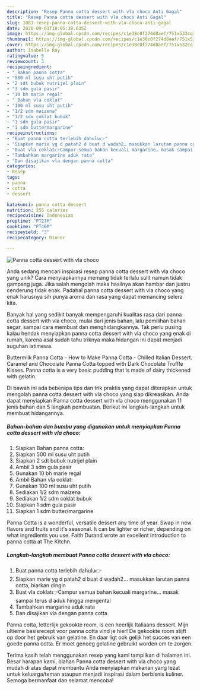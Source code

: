 ```yaml
---
description: "Resep Panna cotta dessert with vla choco Anti Gagal"
title: "Resep Panna cotta dessert with vla choco Anti Gagal"
slug: 1081-resep-panna-cotta-dessert-with-vla-choco-anti-gagal
date: 2020-09-01T18:05:38.635Z
image: https://img-global.cpcdn.com/recipes/c1e38c0f274d8aef/751x532cq70/panna-cotta-dessert-with-vla-choco-foto-resep-utama.jpg
thumbnail: https://img-global.cpcdn.com/recipes/c1e38c0f274d8aef/751x532cq70/panna-cotta-dessert-with-vla-choco-foto-resep-utama.jpg
cover: https://img-global.cpcdn.com/recipes/c1e38c0f274d8aef/751x532cq70/panna-cotta-dessert-with-vla-choco-foto-resep-utama.jpg
author: Isabelle Ray
ratingvalue: 5
reviewcount: 3
recipeingredient:
- " Bahan panna cotta"
- "500 ml susu uht putih"
- "2 sdt bubuk nutrijel plain"
- "3 sdm gula pasir"
- "10 bh marie regal"
- " Bahan vla coklat"
- "100 ml susu uht putih"
- "1/2 sdm maizena"
- "1/2 sdm coklat bubuk"
- "1 sdm gula pasir"
- "1 sdm buttermargarine"
recipeinstructions:
- "Buat panna cotta terlebih dahulu👉"
- "Siapkan marie yg d patah2 d buat d wadah2… masukkan larutan panna cotta, biarkan dingin"
- "Buat vla coklat👉Campur semua bahan kecuali margarine… masak sampai terus d aduk hingga mengental"
- "Tambahkan margarine aduk rata"
- "Dan disajikan vla dengan panna cotta"
categories:
- Resep
tags:
- panna
- cotta
- dessert

katakunci: panna cotta dessert 
nutrition: 255 calories
recipecuisine: Indonesian
preptime: "PT27M"
cooktime: "PT46M"
recipeyield: "3"
recipecategory: Dinner

---
```



![Panna cotta dessert with vla choco](https://img-global.cpcdn.com/recipes/c1e38c0f274d8aef/751x532cq70/panna-cotta-dessert-with-vla-choco-foto-resep-utama.jpg)

Anda sedang mencari inspirasi resep panna cotta dessert with vla choco yang unik? Cara menyiapkannya memang tidak terlalu sulit namun tidak gampang juga. Jika salah mengolah maka hasilnya akan hambar dan justru cenderung tidak enak. Padahal panna cotta dessert with vla choco yang enak harusnya sih punya aroma dan rasa yang dapat memancing selera kita.

Banyak hal yang sedikit banyak mempengaruhi kualitas rasa dari panna cotta dessert with vla choco, mulai dari jenis bahan, lalu pemilihan bahan segar, sampai cara membuat dan menghidangkannya. Tak perlu pusing kalau hendak menyiapkan panna cotta dessert with vla choco yang enak di rumah, karena asal sudah tahu triknya maka hidangan ini dapat menjadi suguhan istimewa.

Buttermilk Panna Cotta - How to Make Panna Cotta - Chilled Italian Dessert. Caramel and Chocolate Panna Cotta topped with Dark Chocolate Truffle Kisses. Panna cotta is a very basic pudding that is made of dairy thickened with gelatin.


Di bawah ini ada beberapa tips dan trik praktis yang dapat diterapkan untuk mengolah panna cotta dessert with vla choco yang siap dikreasikan. Anda dapat menyiapkan Panna cotta dessert with vla choco menggunakan 11 jenis bahan dan 5 langkah pembuatan. Berikut ini langkah-langkah untuk membuat hidangannya.

<!--inarticleads1-->

##### Bahan-bahan dan bumbu yang digunakan untuk menyiapkan Panna cotta dessert with vla choco:

1. Siapkan  Bahan panna cotta:
1. Siapkan 500 ml susu uht putih
1. Siapkan 2 sdt bubuk nutrijel plain
1. Ambil 3 sdm gula pasir
1. Gunakan 10 bh marie regal
1. Ambil  Bahan vla coklat:
1. Gunakan 100 ml susu uht putih
1. Sediakan 1/2 sdm maizena
1. Sediakan 1/2 sdm coklat bubuk
1. Siapkan 1 sdm gula pasir
1. Siapkan 1 sdm butter/margarine


Panna Cotta is a wonderful, versatile dessert any time of year. Swap in new flavors and fruits and it&#39;s seasonal. It can be lighter or richer, depending on what ingredients you use. Faith Durand wrote an excellent introduction to panna cotta at The Kitchn. 

<!--inarticleads2-->

##### Langkah-langkah membuat Panna cotta dessert with vla choco:

1. Buat panna cotta terlebih dahulu👉
1. Siapkan marie yg d patah2 d buat d wadah2… masukkan larutan panna cotta, biarkan dingin
1. Buat vla coklat👉Campur semua bahan kecuali margarine… masak sampai terus d aduk hingga mengental
1. Tambahkan margarine aduk rata
1. Dan disajikan vla dengan panna cotta


Panna cotta, letterlijk gekookte room, is een heerlijk Italiaans dessert. Mijn ultieme basisrecept voor panna cotta vind je hier! De gekookte room stijft op door het gebruik van gelatine. En daar ligt ook gelijk het succes van een goede panna cotta. Er moet genoeg gelatine gebruikt worden om te zorgen. 

Terima kasih telah menggunakan resep yang kami tampilkan di halaman ini. Besar harapan kami, olahan Panna cotta dessert with vla choco yang mudah di atas dapat membantu Anda menyiapkan makanan yang lezat untuk keluarga/teman ataupun menjadi inspirasi dalam berbisnis kuliner. Semoga bermanfaat dan selamat mencoba!
